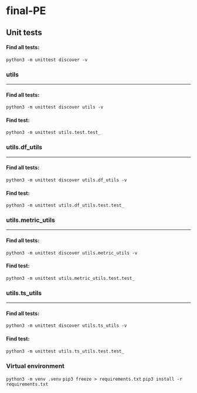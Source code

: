 # final-PE

## Unit tests
#### Find all tests:
`python3 -m unittest discover -v`

### utils
---
#### Find all tests:
`python3 -m unittest discover utils -v`
#### Find test:
`python3 -m unittest utils.test.test_`
<br>

### utils.df_utils
---
#### Find all tests:
`python3 -m unittest discover utils.df_utils -v`
#### Find test:
`python3 -m unittest utils.df_utils.test.test_`
<br>

### utils.metric_utils
---
#### Find all tests:
`python3 -m unittest discover utils.metric_utils -v`
#### Find test: 
`python3 -m unittest utils.metric_utils.test.test_`
<br>

### utils.ts_utils
---
#### Find all tests:
`python3 -m unittest discover utils.ts_utils -v`
#### Find test: 
`python3 -m unittest utils.ts_utils.test.test_`
<br>


### Virtual environment
`python3 -m venv .venv`
`pip3 freeze > requirements.txt`
`pip3 install -r requirements.txt`
